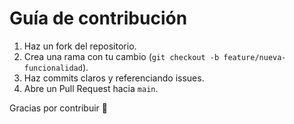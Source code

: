 # Guía de contribución

1. Haz un fork del repositorio.
2. Crea una rama con tu cambio (`git checkout -b feature/nueva-funcionalidad`).
3. Haz commits claros y referenciando issues.
4. Abre un Pull Request hacia `main`.

Gracias por contribuir 🎉
